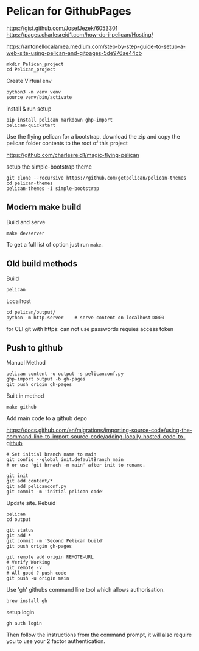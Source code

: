 Pelican for GithubPages
==

https://gist.github.com/JosefJezek/6053301
https://pages.charlesreid1.com/how-do-i-pelican/Hosting/

https://antonellocalamea.medium.com/step-by-step-guide-to-setup-a-web-site-using-pelican-and-gitpages-5de976ae44cb


    mkdir Pelican_project
    cd Pelican_project 

Create Virtual env

    python3 -m venv venv
    source venv/bin/activate

install & run setup

    pip install pelican markdown ghp-import 
    pelican-quickstart
    




Use the flying pelican for a bootstrap, download the zip and copy the pelican folder contents to the root of this project

https://github.com/charlesreid1/magic-flying-pelican 

setup the simple-bootstrap theme

    git clone --recursive https://github.com/getpelican/pelican-themes 
    cd pelican-themes
    pelican-themes -i simple-bootstrap

Modern make build
--
Build and serve 

    make devserver

To get a full list of option just run `make`.

Old build methods
--
Build

    pelican

Localhost

    cd pelican/output/
    python -m http.server    # serve content on localhost:8000

for CLI git with https: can not use passwords requies access token


Push to github
--

Manual Method

    pelican content -o output -s pelicanconf.py
    ghp-import output -b gh-pages
    git push origin gh-pages

Built in method

    make github


Add main code to a github depo

https://docs.github.com/en/migrations/importing-source-code/using-the-command-line-to-import-source-code/adding-locally-hosted-code-to-github

    # Set initial branch name to main
    git config --global init.defaultBranch main
    # or use 'git brnach -m main' after init to rename.

    git init
    git add content/*
    git add pelicanconf.py
    git commit -m 'initial pelican code'



Update site. Rebuid

    pelican
    cd output

    git status
    git add *
    git commit -m 'Second Pelican build'
    git push origin gh-pages

    git remote add origin REMOTE-URL
    # Verify Working
    git remote -v
    # All good ? push code
    git push -u origin main


Use 'gh' githubs command line tool which allows authorisation.

    brew install gh

setup login

    gh auth login

Then follow the instructions from the command prompt, it will also require you to use your 2 factor authentication.
